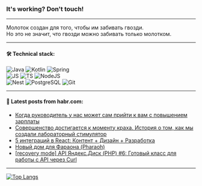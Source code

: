 ### It's working? Don't touch!

---
Молоток создан для того, чтобы им забивать гвозди. <br>
Но это не значит, что гвозди можно забивать только молотком.

---

#### 🛠️ Technical stack:

![Java](https://img.shields.io/badge/Java-informational?logo=Oracle&style=flat&logoColor=white&color=FF4500)
![Kotlin](https://img.shields.io/badge/Kotlin-informational?logo=Kotlin&style=flat&logoColor=white&color=774D97)
![Spring](https://img.shields.io/badge/SpringBoot-informational?logo=SpringBoot&style=flat&logoColor=white&color=6DB33F) <br>
![JS](https://img.shields.io/badge/JS-informational?logo=javaScript&style=flat&logoColor=black&color=F7Df1E)
![TS](https://img.shields.io/badge/TypeScript-informational?logo=typeScript&style=flat&logoColor=black&color=0667A8)
![NodeJS](https://img.shields.io/badge/NodeJS-informational?logo=node.js&style=flat&logoColor=white&color=70A760) <br>
![Nest](https://img.shields.io/badge/NestJS-informational?logo=NestJS&style=flat&logoColor=white&color=E0234E)
![PostgreSQL](https://img.shields.io/badge/PostgreSQL-informational?logo=PostgreSQL&style=flat&logoColor=white&color=DAA520)
![Git](https://img.shields.io/badge/Git-informational?logo=git&style=flat&logoColor=white&color=778899)

___

#### 💬 Latest posts from habr.com:

<!-- BLOG-POST-LIST:START -->
- [Когда руководитель у нас может сам прийти к вам с повышением зарплаты](https://habr.com/ru/companies/gazprombank/articles/749440/?utm_source=habrahabr&utm_medium=rss&utm_campaign=749440)
- [Совершенство достигается к моменту краха. История о том, как мы создали лабораторный стимулятор](https://habr.com/ru/companies/samsung/articles/749472/?utm_source=habrahabr&utm_medium=rss&utm_campaign=749472)
- [5 интеграций в React: Контент + Дизайн + Разработка](https://habr.com/ru/articles/749484/?utm_source=habrahabr&utm_medium=rss&utm_campaign=749484)
- [Новый дом для Фараона &lpar;Pharaoh&rpar;](https://habr.com/ru/articles/749478/?utm_source=habrahabr&utm_medium=rss&utm_campaign=749478)
- [[recovery mode] API Яндекс.Диск &lpar;PHP&rpar; #6: Готовый класс для работы с API через Curl](https://habr.com/ru/articles/749462/?utm_source=habrahabr&utm_medium=rss&utm_campaign=749462)
<!-- BLOG-POST-LIST:END -->

---
[![Top Langs](https://github-readme-stats-git-master-advtsetting-gmailcom.vercel.app/api/top-langs/?username=zloylis&langs_count=10&hide_title=false&title_color=e6edf3&size_weight=0.5&count_weight=0.5&layout=compact&hide_border=true&theme=dracula)](https://github.com/zloylis)

<!-- ![GitHub stats](https://github-readme-stats-git-master-advtsetting-gmailcom.vercel.app/api?username=zloylis&show_icons=true&hide_border=true&theme=dracula&hide_title=true&include_all_commits=true&count_private=true&hide=contribs&hide_rank=true) -->
